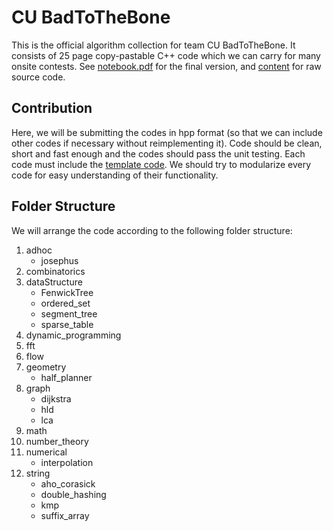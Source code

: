 # CU BadToTheBone

This is the official algorithm collection for team CU BadToTheBone. It consists of 25 page copy-pastable C++ code which we can carry for many onsite contests. See [notebook.pdf](https://github.com/ludehsar/Competitive-Programming/blob/master/CU_BadToTheBone/notebook.pdf) for the final version, and [content](https://github.com/ludehsar/Competitive-Programming/blob/master/CU_BadToTheBone/content) for raw source code.

## Contribution

Here, we will be submitting the codes in hpp format (so that we can include other codes if necessary without reimplementing it). Code should be clean, short and fast enough and the codes should pass the unit testing. Each code must include the [template code](). We should try to modularize every code for easy understanding of their functionality.

## Folder Structure

We will arrange the code according to the following folder structure:

1. adhoc
    * josephus
2. combinatorics
3. dataStructure
    * FenwickTree
    * ordered_set
    * segment_tree
    * sparse_table
4. dynamic_programming
5. fft
6. flow
7. geometry
    * half_planner
8. graph
    * dijkstra
    * hld
    * lca
9. math
10. number_theory
11. numerical
    * interpolation
12. string
    * aho_corasick
    * double_hashing
    * kmp
    * suffix_array
